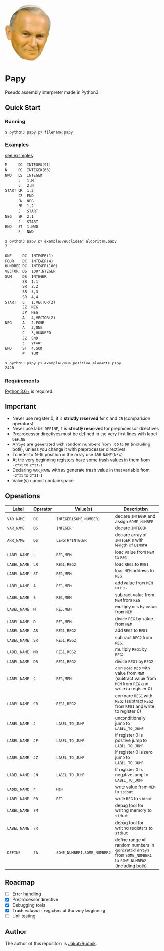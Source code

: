 <img src="papaj.png" alt="" width="150"/>

# Papy

Pseudo assembly interpreter made in Python3.

## Quick Start

### Running

```sh
$ python3 papy.py filename.papy
```

### Examples

[see examples](examples/)

```txt
M     DC  INTEGER(91)
N     DC  INTEGER(63)
NWD   DS  INTEGER
      L   1,M
      L   2,N
START CR  1,2
      JZ  END
      JN  NEG
      SR  1,2
      J   START
NEG   SR  2,1
      J   START
END   ST  1,NWD
      P   NWD
```

```sh
$ python3 papy.py examples/euclidean_algorithm.papy
7
```

```txt
ONE     DC  INTEGER(1)
FOUR    DC  INTEGER(4)
HUNDRED DC  INTEGER(100)
VECTOR  DS  100*INTEGER
SUM     DS  INTEGER
        SR  1,1
        SR  2,2
        SR  3,3
        SR  4,4
START   C   1,VECTOR(2)
        JZ  NEG
        JP  NEG
        A   4,VECTOR(2)
NEG     A   2,FOUR
        A   3,ONE
        C   3,HUNDRED
        JZ  END
        J   START
END     ST  4,SUM
        P   SUM
```

```sh
$ python3 papy.py examples/sum_positive_elements.papy
2420
```

### Requirements

[Python 3.6+](https://www.python.org) is required.


## Important

- Never use register 0, it is **strictly reserved** for `C` and `CR` (comparision operators)
- Never use label `DEFINE`, it is **strictly reserved** for preprocessor directives
- Preprocessor directives must be defined in the very first lines with label `DEFINE`
- Arrays are generated with random numbers from `-99` to `99` (including both), unless you change it with preprocessor directives
- To refer to N-th position in the array use `ARR_NAME(N*4)`
- At the very beginning registers have some trash values in them from `-2^31` to `2^31-1`
- Declaring `VAR_NAME` with `DS` generate trash value in that variable from `-2^31` to `2^31-1`
- Value(s) cannot contain space

## Operations
Label | Operator | Value(s) | Description
--- | --- | --- | ---
`VAR_NAME` | `DC` | `INTEGER(SOME_NUMBER)` | declare `INTEGER` and assign `SOME_NUMBER`
`VAR_NAME` | `DS` | `INTEGER` | declare `INTEGER`
`ARR_NAME` | `DS` | `LENGTH*INTEGER` | declare array of `INTEGER`'s with length of  `LENGTH`
`LABEL_NAME` | `L` | `REG,MEM` | load value from `MEM` to `REG`
`LABEL_NAME` | `LR` | `REG1,REG2` | load `REG2` to `REG1`
`LABEL_NAME` | `ST` | `REG,MEM` | load `MEM` address to `REG`
`LABEL_NAME` | `A` | `REG,MEM` | add value from `MEM` to `REG`
`LABEL_NAME` | `S` | `REG,MEM` | subtract value from `MEM` from `REG`
`LABEL_NAME` | `M` | `REG,MEM` | multiply `REG` by value from `MEM`
`LABEL_NAME` | `D` | `REG,MEM` | divide `REG` by value from `MEM`
`LABEL_NAME` | `AR` | `REG1,REG2` | add `REG2` to `REG1`
`LABEL_NAME` | `SR` | `REG1,REG2` | subtract `REG2` from `REG1`
`LABEL_NAME` | `MR` | `REG1,REG2` | multiply `REG1` by `REG2`
`LABEL_NAME` | `DR` | `REG1,REG2` | divide `REG1` by `REG2`
`LABEL_NAME` | `C` | `REG,MEM` | compare `REG` with value from `MEM` (subtract value from `MEM` from `REG` and write to register 0)
`LABEL_NAME` | `CR` | `REG1,REG2` | compare `REG1` with `REG2` (subtract `REG2` from `REG1` and write to register 0)
`LABEL_NAME` | `J` | `LABEL_TO_JUMP` | unconditionally jump to `LABEL_TO_JUMP`
`LABEL_NAME` | `JP` | `LABEL_TO_JUMP` | if register 0 is positive jump to `LABEL_TO_JUMP`
`LABEL_NAME` | `JZ` | `LABEL_TO_JUMP` | if register 0 is zero jump to `LABEL_TO_JUMP`
`LABEL_NAME` | `JN` | `LABEL_TO_JUMP` | if register 0 is negative jump to `LABEL_TO_JUMP`
`LABEL_NAME` | `P` | `MEM` | write value from `MEM` to `stdout`
`LABEL_NAME` | `PR` | `REG` | write `REG` to `stdout`
`LABEL_NAME` | `?M` | &nbsp; | debug tool for writing memory to `stdout`
`LABEL_NAME` | `?R` | &nbsp; | debug tool for writing registers to `stdout`
`DEFINE` | `?A` | `SOME_NUMBER1,SOME_NUMBER2` | define range of random numbers in generated arrays from `SOME_NUMBER1` to `SOME_NUMBER2` (including both)

## Roadmap

- [ ] Error handling
- [x] Preprocessor directive
- [x] Debugging tools
- [x] Trash values in registers at the very beginning
- [ ] Unit testing

## Author

The author of this repository is [Jakub Rudnik](https://github.com/Zeraye).

